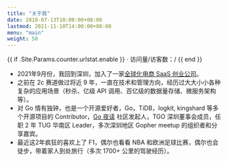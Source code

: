 ```yaml
---
title: "关于我"
date: 2018-07-13T10:00:00+08:00
lastmod: 2021-11-10T14:00:00+08:00
menu: "main"
weight: 50
---
```


<!-- Counter urlstat -->
{{ if .Site.Params.counter.urlstat.enable }}
  · 访问量/访客数：<span id="urlstat-page-pv"><!-- info will be inserted --></span>/<span id="urlstat-page-uv"><!-- info will be inserted --></span>
{{ end }}

- 2021年9月份，我回到深圳，加入了一家[全球化电商 SaaS 创业公司](https://maiyang.me/post/2021-09-13-new-journey/)。
- 之前在 2c 赛道做过将近 9 年，一直在技术和管理方向，经历过大大小小各种复杂的应用场景（秒杀、亿级 API 调用、百亿级的数据量存储、微服务架构等）。
- 对 Go 情有独钟，也是一个开源爱好者，Go，TiDB，logkit, kingshard 等多个开源项目的 Contributor，[Go 夜读](https://github.com/talkgo/night) 社区发起人，TGO 深圳董事会成员，任职 2 年 TUG 华南区 Leader，多次深圳地区 Gopher meetup 的组织者和分享嘉宾。
- 最近这2年疯狂的喜欢上了 F1，偶尔也看看 NBA 和欧洲足球比赛，偶尔也会徒步，带着家人到处旅行（多次 1700+ 公里的驾驶经历）。
